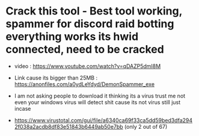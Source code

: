 
# Crack this tool - Best tool working, spammer for discord raid botting everything works its hwid connected, need to be cracked

- video : https://www.youtube.com/watch?v=qDAZP5dmI8M

- Link cause its bigger than 25MB : https://anonfiles.com/a0ydLeYdyd/DemonSpammer_exe
- I am not asking people to download it thinking its a virus trust me not even your windows virus will detect shit cause its not virus still just incase
- https://www.virustotal.com/gui/file/a6340ca69f33ca5dd59bed3dfa2942f038a2acdb8df83e51843b6449ab50e7bb (only 2 out of 67)
